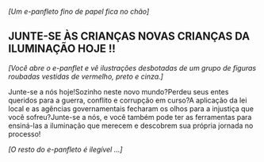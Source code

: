 *[Um e-panfleto fino de papel fica no chão]*
  
## JUNTE-SE ÀS CRIANÇAS NOVAS CRIANÇAS DA ILUMINAÇÃO HOJE !!
  
*[Você abre o e-panflet e vê ilustrações desbotadas de um grupo de figuras roubadas vestidas de vermelho, preto e cinza.]*
  
Junte-se a nós hoje!Sozinho neste novo mundo?Perdeu seus entes queridos para a guerra, conflito e corrupção em curso?A aplicação da lei local e as agências governamentais fecharam os olhos para a injustiça que você sofreu?Junte-se a nós, e você também pode ter as ferramentas para ensiná-las a iluminação que merecem e descobrem sua própria jornada no processo!
  
*[O resto do e-panfleto é ilegível ...]*


